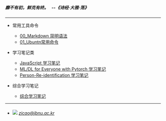 
##### 靡不有初，鲜克有终。 &nbsp; --《诗经·大雅·荡》
---

- 常用工具命令

  - [00_Markdown 简明语法](./Diary/06_Markdown-Commands.md)
  - [01_Ubuntn常用命令](./Diary/00_Conda-Commands.md)

  
- 学习笔记类

  - [JavaScript 学习笔记](./JavaScript)
  - [ML/DL for Everyone with Pytorch 学习笔记](./ML-DL-Pytorch)
  - [Person-Re-identification 学习笔记](./Person-Re-identification)

- 综合学习笔记
  
  - [综合学习笔记](./Diary)
    
  
  
---

- ###### ![](./images/mail.ico) *zjcao@jbnu.ac.kr* 

